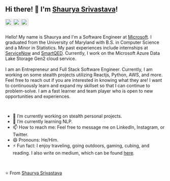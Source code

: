 ## Hi there! 👋 I'm [Shaurya Srivastava](https://shauryas.github.io)!

<a href="https://www.linkedin.com/in/shauryas481/">
  <img align="left" alt="Shaurya's LinkedIn" width="22px" src="https://cdn.jsdelivr.net/npm/simple-icons@v3/icons/linkedin.svg" />
</a>
<a href="https://www.instagram.com/shauryas481/">
  <img align="left" alt="Shaurya's Instagram" width="22px" src="https://cdn.jsdelivr.net/npm/simple-icons@v3/icons/instagram.svg" />
</a>
<a href="https://twitter.com/shauryas481/">
  <img align="left" alt="Shaurya's Twitter" width="22px" src="https://cdn.jsdelivr.net/npm/simple-icons@v3/icons/twitter.svg" />
</a>

<br />
<br />

<div>
  <p>
    Hello! My name is Shaurya and I'm a Software Engineer at <a href="https://www.microsoft.com/en-us/">Microsoft</a>. I graduated from the University of Maryland with B.S. in Computer Science and a Minor in Statistics. My past experiences include internships at <a href="https://www.servicenow.com/">ServiceNow</a> and <a href="https://www.smartqed.ai/">SmartQED</a>. Currently, I work on the Microsoft Azure Data Lake Storage Gen2 cloud service.<br /><br />I am an Entrepreneur and Full Stack Software Engineer. Currently, I am working on some stealth projects utilizing Reactjs, Python, AWS, and more. Feel free to reach out if you are interested in knowing what they are! I want to continuously learn and expand my skillset so that I can continue to problem-solve. I am a fast learner and team player who is open to new opportunities and experiences.
  </p>
</div>
 
<br />

- 🔭 I’m currently working on stealth personal projects.
- 🌱 I’m currently learning NLP.
- 📫 How to reach me: Feel free to message me on LinkedIn, Instagram, or Twitter.
- 😄 Pronouns: He/Him.
- ⚡ Fun fact: I enjoy traveling, going outdoors, gaming, cubing, and reading. I also write on medium, which can be found <a href="https://shauryasriv.medium.com">here</a>.

<br />
 
⭐️ From [Shaurya Srivastava](https://github.com/ShauryaS)

<!--
**ShauryaS/shauryas** is a ✨ _special_ ✨ repository because its `README.md` (this file) appears on your GitHub profile.

Here are some ideas to get you started:

- 🔭 I’m currently working on ...
- 🌱 I’m currently learning ...
- 👯 I’m looking to collaborate on ...
- 🤔 I’m looking for help with ...
- 💬 Ask me about ...
- 📫 How to reach me: ...
- 😄 Pronouns: ...
- ⚡ Fun fact: ...
-->
